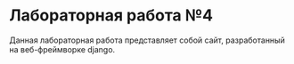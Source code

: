 # Лабораторная работа №4


Данная лабораторная работа представляет собой сайт, разработанный на веб-фреймворке django.
